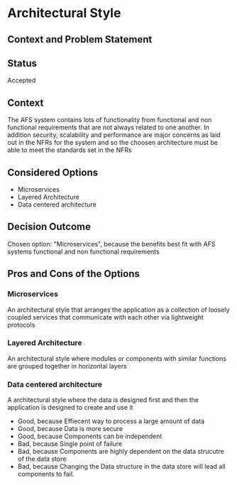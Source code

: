 # Architectural Style

## Context and Problem Statement

## Status
Accepted

## Context
The AFS system contains lots of functionality from functional and non functional requirements that are not always related to one another. In addition security, scalability and performance are major concerns as laid out in the NFRs for the system and so the choosen architecture must be able to meet the standards set in the NFRs

## Considered Options

* Microservices
* Layered Architecture
* Data centered architecture

## Decision Outcome

Chosen option: "Microservices", because the benefits best fit with AFS systems functional and non functional requirements

## Pros and Cons of the Options

### Microservices

An architectural style that arranges the application as a collection of loosely coupled services that communicate with each other via lightweight protocols

### Layered Architecture

An architectural style where modules or components with similar functions are grouped together in horizontal layers

### Data centered architecture

A architectural style where the data is designed first and then the application is designed to create and use it

* Good, because Effiecent way to process a large amount of data
* Good, because Data is more secure
* Good, because Components can be independent
* Bad, because Single point of failure
* Bad, because Components are highly dependent on the data strucutre of the data store
* Bad, because Changing the Data structure in the data store will lead all components to fail.
